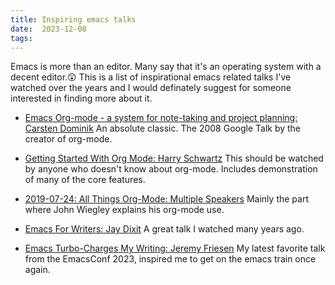 ```yaml
---
title: Inspiring emacs talks
date:  2023-12-08
tags:
---
```


Emacs is more than an editor. Many say that it's an operating system with a decent editor.😲
This is a list of inspirational emacs related talks I've watched over the years and I would definately suggest for someone interested in finding more about it.


* [Emacs Org-mode - a system for note-taking and project planning: Carsten Dominik](https://www.youtube.com/watch?v=oJTwQvgfgMM)
An absolute classic. The 2008 Google Talk by the creator of org-mode.

* [Getting Started With Org Mode: Harry Schwartz](https://www.youtube.com/watch?v=SzA2YODtgK4)
This should be watched by anyone who doesn't know about org-mode. Includes demonstration of many of the core features.

* [2019-07-24: All Things Org-Mode: Multiple Speakers](https://www.youtube.com/watch?v=31gwvApo8zg&t=3459s)
Mainly the part where John Wiegley explains his org-mode use.

* [Emacs For Writers: Jay Dixit](https://www.youtube.com/watch?v=FtieBc3KptU)
A great talk I watched many years ago.

* [Emacs Turbo-Charges My Writing: Jeremy Friesen](https://emacsconf.org/2023/talks/writing/)
My latest favorite talk from the EmacsConf 2023, inspired me to get on the emacs train once again.


